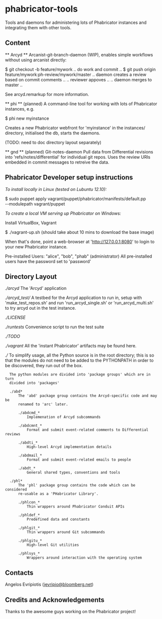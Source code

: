 # phabricator-tools

Tools and daemons for administering lots of Phabricator instances and
integrating them with other tools.

## Content

** Arcyd **
Arcanist-git-branch-daemon (WIP), enables simple workflows without using
arcanist directly:

  $ git checkout -b feature/mywork
  .. do work and commit ..
  $ git push origin feature/mywork:ph-review/mywork/master
  .. daemon creates a review based on commit comments ..
  .. reviewer appoves ..
  .. daemon merges to master ..

See arcyd.remarkup for more information.

** phi ** (planned)
A command-line tool for working with lots of Phabricator instances,
e.g.

  $ phi new myinstance

Creates a new Phabricator webfront for 'myinstance' in the instances/
directory, initialised the db, starts the daemons.

(TODO: need to doc directory layout separately)

** gnd ** (planned)
Git-notes-daemon
Pull data from Differential revisions into 'refs/notes/differential' for
individual git repos.  Uses the review URIs embedded in commit messages to
retreive the data.

## Phabricator Developer setup instructions

*To install locally in Linux (tested on Lubuntu 12.10):*

$ sudo puppet apply vagrant/puppet/phabricator/manifests/default.pp \
    --modulepath vagrant/puppet

*To create a local VM serving up Phabricator on Windows:*

Install VirtualBox, Vagrant

$ ./vagrant-up.sh
(should take about 10 mins to download the base image)

When that's done, point a web-browser at 'http://127.0.0.1:8080'
to login to your new Phabricator instance.

Pre-installed Users: "alice", "bob", "phab" (administrator)
All pre-installed users have the password set to 'password'

## Directory Layout

  *./arcyd*
      The 'Arcyd' application

  *./arcyd_test/*
      A testbed for the Arcyd application to run in,
      setup with 'make_test_repos.sh' and run
          'run_arcyd_single.sh'
      or  'run_arcyd_multi.sh'
      to try arcyd out in the test instance.

  *./LICENSE*

  *./runtests*
      Convenience script to run the test suite

  *./TODO*

  *./vagrant*
      All the 'instant Phabricator' artifacts may be found here.

  *./*
      To simplify usage, all the Python source is in the root directory;
      this is so that the modules do not need to be added to the PYTHONPATH
      in order to be discovered, they run out of the box.

      The python modules are divided into 'package groups' which are in turn
      divided into 'packages'

      ./abd*
          The 'abd' package group contains the Arcyd-specific code and may be
          renamed to 'arc' later.

          ./abdcmd_*
              Implemenation of Arcyd subcommands

          ./abdcmnt_*
              Format and submit event-related comments to Differential reviews

          ./abdti_*
              High-level Arcyd implementation details

          ./abdmail_*
              Format and submit event-related emails to people

          ./abdt_*
              General shared types, conventions and tools

      ./phl*
          The 'phl' package group contains the code which can be considered
          re-usable as a 'PHabricator Library'.

          ./phlcon_*
              Thin wrappers around Phabricator Conduit APIs

          ./phldef_*
              Predefined data and constants

          ./phlgit_*
              Thin wrappers around Git subcommands

          ./phlgitu_*
              High-level Git utilities

          ./phlsys_*
              Wrappers around interaction with the operating system

## Contacts

Angelos Evripiotis (jevripio@bloomberg.net)

## Credits and Acknowledgements

Thanks to the awesome guys working on the Phabricator project!
